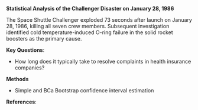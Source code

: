 **Statistical Analysis of the Challenger Disaster on January 28, 1986**

The Space Shuttle Challenger exploded 73 seconds after launch on January 28, 1986, killing all seven crew members. Subsequent investigation identified cold temperature-induced O-ring failure in the solid rocket boosters as the primary cause.

**Key Questions**:

- How long does it typically take to resolve complaints in health insurance companies?


**Methods**

- Simple and BCa Bootstrap confidence interval estimation



**References**:

